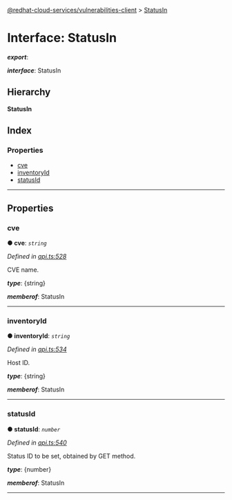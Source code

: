[@redhat-cloud-services/vulnerabilities-client](../README.md) > [StatusIn](../interfaces/statusin.md)

# Interface: StatusIn

*__export__*: 

*__interface__*: StatusIn

## Hierarchy

**StatusIn**

## Index

### Properties

* [cve](statusin.md#cve)
* [inventoryId](statusin.md#inventoryid)
* [statusId](statusin.md#statusid)

---

## Properties

<a id="cve"></a>

###  cve

**● cve**: *`string`*

*Defined in [api.ts:528](https://github.com/RedHatInsights/javascript-clients/blob/master/packages/vulnerabilities/api.ts#L528)*

CVE name.

*__type__*: {string}

*__memberof__*: StatusIn

___
<a id="inventoryid"></a>

###  inventoryId

**● inventoryId**: *`string`*

*Defined in [api.ts:534](https://github.com/RedHatInsights/javascript-clients/blob/master/packages/vulnerabilities/api.ts#L534)*

Host ID.

*__type__*: {string}

*__memberof__*: StatusIn

___
<a id="statusid"></a>

###  statusId

**● statusId**: *`number`*

*Defined in [api.ts:540](https://github.com/RedHatInsights/javascript-clients/blob/master/packages/vulnerabilities/api.ts#L540)*

Status ID to be set, obtained by GET method.

*__type__*: {number}

*__memberof__*: StatusIn

___

